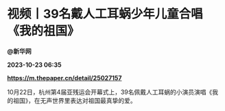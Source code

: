 # 视频丨39名戴人工耳蜗少年儿童合唱《我的祖国》
**@新华网**

**2023-10-23 06:35**

**https://m.thepaper.cn/detail/25027157**

10月22日，杭州第4届亚残运会开幕式上，39名佩戴人工耳蜗的小演员演唱《我的祖国》，在无声世界里表达对祖国最真挚的爱。